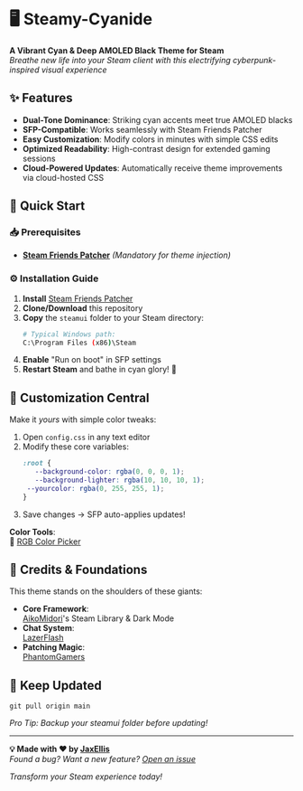 # 🖥️ Steamy-Cyanide

**A Vibrant Cyan & Deep AMOLED Black Theme for Steam**  
_Breathe new life into your Steam client with this electrifying cyberpunk-inspired visual experience_

## ✨ Features

- **Dual-Tone Dominance**: Striking cyan accents meet true AMOLED blacks
- **SFP-Compatible**: Works seamlessly with Steam Friends Patcher
- **Easy Customization**: Modify colors in minutes with simple CSS edits
- **Optimized Readability**: High-contrast design for extended gaming sessions
- **Cloud-Powered Updates**: Automatically receive theme improvements via cloud-hosted CSS

## 🚀 Quick Start

### 📥 Prerequisites

- **[Steam Friends Patcher](https://github.com/PhantomGamers/SFP/)** _(Mandatory for theme injection)_

### ⚙️ Installation Guide

1. **Install** [Steam Friends Patcher](https://github.com/PhantomGamers/SFP/)
2. **Clone/Download** this repository
3. **Copy** the `steamui` folder to your Steam directory:
   ```bash
   # Typical Windows path:
   C:\Program Files (x86)\Steam
   ```
4. **Enable** "Run on boot" in SFP settings
5. **Restart Steam** and bathe in cyan glory! 💙

## 🎨 Customization Central

Make it _yours_ with simple color tweaks:

1. Open `config.css` in any text editor
2. Modify these core variables:
   ```css
   :root {
	  --background-color: rgba(0, 0, 0, 1);
	  --background-lighter: rgba(10, 10, 10, 1);
   	--yourcolor: rgba(0, 255, 255, 1);
   }
   ```
3. Save changes → SFP auto-applies updates!

**Color Tools**:  
🎨 [RGB Color Picker](https://www.rapidtables.com/web/color/RGB_Color.html)  

## 🙏 Credits & Foundations

This theme stands on the shoulders of these giants:

- **Core Framework**:  
  [AikoMidori](https://github.com/AikoMidori/)'s Steam Library & Dark Mode
- **Chat System**:  
  [LazerFlash](https://github.com/LaserFlash/steam-chat-skin)
- **Patching Magic**:  
  [PhantomGamers](https://github.com/PhantomGamers/SFP/)

## 🔄 Keep Updated
    git pull origin main

_Pro Tip: Backup your steamui folder before updating!_

---

**💡 Made with ❤️ by [JaxEllis](https://github.com/jaxellis)**  
_Found a bug? Want a new feature? [Open an issue](https://github.com/jaxellis/Steamy-Cyanide/issues)_

_Transform your Steam experience today!_
